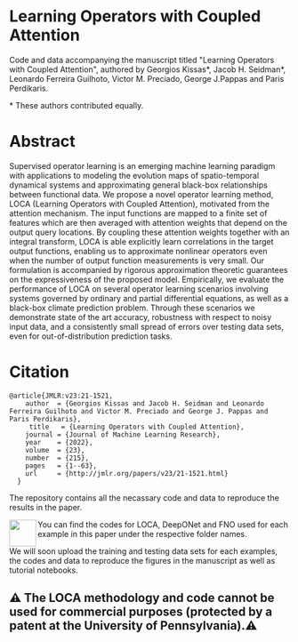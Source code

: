 # Learning Operators with Coupled Attention

Code and data accompanying the manuscript titled "Learning Operators with Coupled Attention", authored by Georgios Kissas*, Jacob H. Seidman*,  Leonardo Ferreira Guilhoto, Victor M. Preciado, George J.Pappas and Paris Perdikaris.
 
\* These authors contributed equally.

# Abstract

Supervised operator learning is an emerging machine learning paradigm with applications to modeling the evolution maps of spatio-temporal dynamical systems and approximating general black-box relationships between functional data. We propose a novel operator learning method, LOCA (Learning Operators with Coupled Attention), motivated from the attention mechanism. The input functions are mapped to a finite set of features which are then averaged with attention weights that depend on the output query locations. By coupling these attention weights together with an integral transform, LOCA is able explicitly learn correlations in the target output functions, enabling us to approximate nonlinear operators even when the number of output function measurements is very small. Our formulation is accompanied by rigorous approximation theoretic guarantees on the expressiveness of the proposed model. Empirically, we evaluate the performance of LOCA on several operator learning scenarios involving systems governed by ordinary and partial differential equations, as well as a black-box climate prediction problem. Through these scenarios we demonstrate state of the art accuracy, robustness with respect to noisy input data, and a consistently small spread of errors over testing data sets, even for out-of-distribution prediction tasks.


# Citation

    @article{JMLR:v23:21-1521, 
        author  = {Georgios Kissas and Jacob H. Seidman and Leonardo Ferreira Guilhoto and Victor M. Preciado and George J. Pappas and Paris Perdikaris},
         title   = {Learning Operators with Coupled Attention},
        journal = {Journal of Machine Learning Research},
        year    = {2022},
        volume  = {23},
        number  = {215},
        pages   = {1--63},
        url     = {http://jmlr.org/papers/v23/21-1521.html}
      }


The repository contains all the necassary code and data to reproduce the results in the paper. 


<a href="url"><img src="[https://user-images.githubusercontent.com/24652388/182934070-c42342e3-ed38-4e6a-ab46-6907eee6a720.png]" align="left" height="48" width="48" ></a>

You can find the codes for LOCA, DeepONet and FNO used for each example in this paper under the respective folder names. 

We will soon upload the training and testing data sets for each examples, the codes and data to reproduce the figures in the manuscript as well as tutorial notebooks.

## ⚠️ The LOCA methodology and code cannot be used for commercial purposes (protected by a patent at the University of Pennsylvania).⚠️

